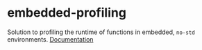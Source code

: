 # embedded-profiling

Solution to profiling the runtime of functions in embedded, `no-std` environments.
[Documentation](https://docs.rs/embedded-profiling/)
